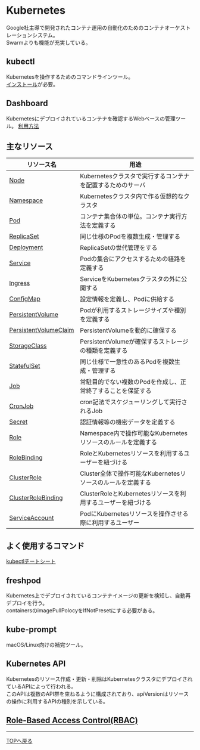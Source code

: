 # Kubernetes

Google社主導で開発されたコンテナ運用の自動化のためのコンテナオーケストレーションシステム。  
Swarmよりも機能が充実している。

## kubectl

Kubernetesを操作するためのコマンドラインツール。  
[インストール](https://kubernetes.io/ja/docs/tasks/tools/install-kubectl/)が必要。  

## Dashboard

Kubernetesにデプロイされているコンテナを確認するWebベースの管理ツール。
[利用方法](https://kubernetes.io/ja/docs/tasks/access-application-cluster/web-ui-dashboard/#%E3%83%80%E3%83%83%E3%82%B7%E3%83%A5%E3%83%9C%E3%83%BC%E3%83%89ui%E3%81%AE%E3%83%87%E3%83%97%E3%83%AD%E3%82%A4)

## 主なリソース

|  リソース名  |  用途  |
| ---- | ---- |
|  [Node](https://kubernetes.io/ja/docs/concepts/architecture/nodes/)  |  Kubernetesクラスタで実行するコンテナを配置するためのサーバ  |
|  [Namespace](https://kubernetes.io/ja/docs/concepts/overview/working-with-objects/namespaces/)  |  Kubernetesクラスタ内で作る仮想的なクラスタ  |
|  [Pod](https://kubernetes.io/ja/docs/concepts/workloads/pods/)  |  コンテナ集合体の単位。コンテナ実行方法を定義する  |
|  [ReplicaSet](https://kubernetes.io/ja/docs/concepts/workloads/controllers/replicaset/)  |  同じ仕様のPodを複数生成・管理する  |
|  [Deployment](https://kubernetes.io/ja/docs/concepts/workloads/controllers/deployment/)  |  ReplicaSetの世代管理をする  |
|  [Service](https://kubernetes.io/ja/docs/concepts/services-networking/service/)  |  Podの集合にアクセスするための経路を定義する  |
|  [Ingress](https://kubernetes.io/ja/docs/concepts/services-networking/ingress/)  |  ServiceをKubernetesクラスタの外に公開する  |
|  [ConfigMap](https://kubernetes.io/ja/docs/concepts/configuration/configmap/)  |  設定情報を定義し、Podに供給する  |
|  [PersistentVolume](https://kubernetes.io/ja/docs/concepts/storage/persistent-volumes/)  |  Podが利用するストレージサイズや種別を定義する  |
|  [PersistentVolumeClaim](https://kubernetes.io/ja/docs/concepts/storage/persistent-volumes/)  |  PersistentVolumeを動的に確保する  |
|  [StorageClass](https://kubernetes.io/docs/concepts/storage/storage-classes/)  |  PersistentVolumeが確保するストレージの種類を定義する  |
|  [StatefulSet](https://kubernetes.io/ja/docs/concepts/workloads/controllers/statefulset/)  |  同じ仕様で一意性のあるPodを複数生成・管理する  |
|  [Job](https://kubernetes.io/docs/concepts/workloads/controllers/job/)  |  常駐目的でない複数のPodを作成し、正常終了することを保証する  |
|  [CronJob](https://kubernetes.io/ja/docs/concepts/workloads/controllers/cron-jobs/)  |  cron記法でスケジューリングして実行されるJob  |
|  [Secret](https://kubernetes.io/ja/docs/concepts/configuration/secret/)  |  認証情報等の機密データを定義する  |
|  [Role](https://kubernetes.io/ja/docs/reference/access-authn-authz/rbac/)  |  Namespace内で操作可能なKubernetesリソースのルールを定義する  |
|  [RoleBinding](https://kubernetes.io/ja/docs/reference/access-authn-authz/rbac/)  |  RoleとKubernetesリソースを利用するユーザーを紐づける  |
|  [ClusterRole](https://kubernetes.io/ja/docs/reference/access-authn-authz/rbac/)  |  Cluster全体で操作可能なKubernetesリソースのルールを定義する  |
|  [ClusterRoleBinding](https://kubernetes.io/ja/docs/reference/access-authn-authz/rbac/)  |  ClusterRoleとKubernetesリソースを利用するユーザーを紐づける  |
|  [ServiceAccount](https://kubernetes.io/docs/tasks/configure-pod-container/configure-service-account/)  |  PodにKubernetesリソースを操作させる際に利用するユーザー  |

## よく使用するコマンド

[kubectlチートシート](https://kubernetes.io/ja/docs/reference/kubectl/cheatsheet/)

## freshpod

Kubernetes上でデプロイされているコンテナイメージの更新を検知し、自動再デプロイを行う。  
containersのimagePullPolocyをIfNotPresetにする必要がある。  

## kube-prompt

macOS/Linux向けの補完ツール。  

## Kubernetes API

Kubernetesのリソース作成・更新・削除はKubernetesクラスタにデプロイされているAPIによって行われる。  
このAPIは複数のAPI群を束ねるように構成されており、apiVersionはリソースの操作に利用するAPIの種別を示している。  

## [Role-Based Access Control(RBAC)](09.Role-Based%20Access%20Control(RBAC)/README.md)

---
[TOPへ戻る](../README.md)
